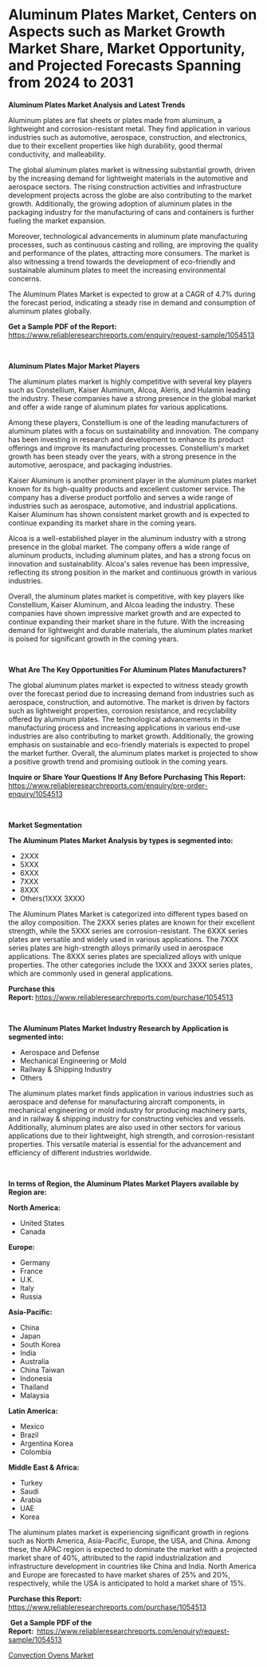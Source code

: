 <p><h1>Aluminum Plates Market, Centers on Aspects such as Market Growth Market Share, Market Opportunity, and Projected Forecasts Spanning from 2024 to 2031</h1></p><p><strong>Aluminum Plates Market Analysis and Latest Trends</strong></p>
<p><p>Aluminum plates are flat sheets or plates made from aluminum, a lightweight and corrosion-resistant metal. They find application in various industries such as automotive, aerospace, construction, and electronics, due to their excellent properties like high durability, good thermal conductivity, and malleability.</p><p>The global aluminum plates market is witnessing substantial growth, driven by the increasing demand for lightweight materials in the automotive and aerospace sectors. The rising construction activities and infrastructure development projects across the globe are also contributing to the market growth. Additionally, the growing adoption of aluminum plates in the packaging industry for the manufacturing of cans and containers is further fueling the market expansion.</p><p>Moreover, technological advancements in aluminum plate manufacturing processes, such as continuous casting and rolling, are improving the quality and performance of the plates, attracting more consumers. The market is also witnessing a trend towards the development of eco-friendly and sustainable aluminum plates to meet the increasing environmental concerns.</p><p>The Aluminum Plates Market is expected to grow at a CAGR of 4.7% during the forecast period, indicating a steady rise in demand and consumption of aluminum plates globally.</p></p>
<p><strong>Get a Sample PDF of the Report:&nbsp;</strong> <a href="https://www.reliableresearchreports.com/enquiry/request-sample/1054513">https://www.reliableresearchreports.com/enquiry/request-sample/1054513</a></p>
<p>&nbsp;</p>
<p><strong>Aluminum Plates Major Market Players</strong></p>
<p><p>The aluminum plates market is highly competitive with several key players such as Constellium, Kaiser Aluminum, Alcoa, Aleris, and Hulamin leading the industry. These companies have a strong presence in the global market and offer a wide range of aluminum plates for various applications.</p><p>Among these players, Constellium is one of the leading manufacturers of aluminum plates with a focus on sustainability and innovation. The company has been investing in research and development to enhance its product offerings and improve its manufacturing processes. Constellium's market growth has been steady over the years, with a strong presence in the automotive, aerospace, and packaging industries.</p><p>Kaiser Aluminum is another prominent player in the aluminum plates market known for its high-quality products and excellent customer service. The company has a diverse product portfolio and serves a wide range of industries such as aerospace, automotive, and industrial applications. Kaiser Aluminum has shown consistent market growth and is expected to continue expanding its market share in the coming years.</p><p>Alcoa is a well-established player in the aluminum industry with a strong presence in the global market. The company offers a wide range of aluminum products, including aluminum plates, and has a strong focus on innovation and sustainability. Alcoa's sales revenue has been impressive, reflecting its strong position in the market and continuous growth in various industries.</p><p>Overall, the aluminum plates market is competitive, with key players like Constellium, Kaiser Aluminum, and Alcoa leading the industry. These companies have shown impressive market growth and are expected to continue expanding their market share in the future. With the increasing demand for lightweight and durable materials, the aluminum plates market is poised for significant growth in the coming years.</p></p>
<p>&nbsp;</p>
<p><strong>What Are The Key Opportunities For Aluminum Plates Manufacturers?</strong></p>
<p><p>The global aluminum plates market is expected to witness steady growth over the forecast period due to increasing demand from industries such as aerospace, construction, and automotive. The market is driven by factors such as lightweight properties, corrosion resistance, and recyclability offered by aluminum plates. The technological advancements in the manufacturing process and increasing applications in various end-use industries are also contributing to market growth. Additionally, the growing emphasis on sustainable and eco-friendly materials is expected to propel the market further. Overall, the aluminum plates market is projected to show a positive growth trend and promising outlook in the coming years.</p></p>
<p><strong>Inquire or Share Your Questions If Any Before Purchasing This Report:</strong> <a href="https://www.reliableresearchreports.com/enquiry/pre-order-enquiry/1054513">https://www.reliableresearchreports.com/enquiry/pre-order-enquiry/1054513</a></p>
<p>&nbsp;</p>
<p><strong>Market Segmentation</strong></p>
<p><strong>The Aluminum Plates Market Analysis by types is segmented into:</strong></p>
<p><ul><li>2XXX</li><li>5XXX</li><li>6XXX</li><li>7XXX</li><li>8XXX</li><li>Others(1XXX 3XXX)</li></ul></p>
<p><p>The Aluminum Plates Market is categorized into different types based on the alloy composition. The 2XXX series plates are known for their excellent strength, while the 5XXX series are corrosion-resistant. The 6XXX series plates are versatile and widely used in various applications. The 7XXX series plates are high-strength alloys primarily used in aerospace applications. The 8XXX series plates are specialized alloys with unique properties. The other categories include the 1XXX and 3XXX series plates, which are commonly used in general applications.</p></p>
<p><strong>Purchase this Report:&nbsp;</strong><a href="https://www.reliableresearchreports.com/purchase/1054513">https://www.reliableresearchreports.com/purchase/1054513</a></p>
<p>&nbsp;</p>
<p><strong>The Aluminum Plates Market Industry Research by Application is segmented into:</strong></p>
<p><ul><li>Aerospace and Defense</li><li>Mechanical Engineering or Mold</li><li>Railway & Shipping Industry</li><li>Others</li></ul></p>
<p><p>The aluminum plates market finds application in various industries such as aerospace and defense for manufacturing aircraft components, in mechanical engineering or mold industry for producing machinery parts, and in railway & shipping industry for constructing vehicles and vessels. Additionally, aluminum plates are also used in other sectors for various applications due to their lightweight, high strength, and corrosion-resistant properties. This versatile material is essential for the advancement and efficiency of different industries worldwide.</p></p>
<p>&nbsp;</p>
<p><strong>In terms of Region, the Aluminum Plates Market Players available by Region are:</strong></p>
<p>
    <p> <strong> North America: </strong>
        <ul>
            <li>United States</li>
            <li>Canada</li>
        </ul>
        </p> 
    <p> <strong> Europe: </strong>
        <ul>
            <li>Germany</li>
            <li>France</li>
            <li>U.K.</li>
            <li>Italy</li>
            <li>Russia</li>
        </ul>
        </p> 
    <p> <strong> Asia-Pacific: </strong>
        <ul>
            <li>China</li>
            <li>Japan</li>
            <li>South Korea</li>
            <li>India</li>
            <li>Australia</li>
            <li>China Taiwan</li>
            <li>Indonesia</li>
            <li>Thailand</li>
            <li>Malaysia</li>
        </ul>
        </p> 
    <p> <strong> Latin America: </strong>
        <ul>
            <li>Mexico</li>
            <li>Brazil</li>
            <li>Argentina Korea</li>
            <li>Colombia</li>
        </ul>
        </p> 
    <p> <strong> Middle East & Africa: </strong>
        <ul>
            <li>Turkey</li>
            <li>Saudi</li>
            <li>Arabia</li>
            <li>UAE</li>
            <li>Korea</li>
        </ul>
    </p>
    </p>
<p><p>The aluminum plates market is experiencing significant growth in regions such as North America, Asia-Pacific, Europe, the USA, and China. Among these, the APAC region is expected to dominate the market with a projected market share of 40%, attributed to the rapid industrialization and infrastructure development in countries like China and India. North America and Europe are forecasted to have market shares of 25% and 20%, respectively, while the USA is anticipated to hold a market share of 15%.</p></p>
<p><strong>Purchase this Report: </strong><a href="https://www.reliableresearchreports.com/purchase/1054513">https://www.reliableresearchreports.com/purchase/1054513</a></p>
<p>&nbsp;<strong>Get a Sample PDF of the Report:&nbsp;&nbsp;</strong><a href="https://www.reliableresearchreports.com/enquiry/request-sample/1054513">https://www.reliableresearchreports.com/enquiry/request-sample/1054513</a></p>
<p><strong></strong></p>
<p><p><a href="https://gamy-alyssum-396.notion.site/Convection-Ovens-Market-Analysis-and-Market-Size-Global-Industry-Overview-Market-Segmentation-and--f22af574026949e69adc6a9e911f310f">Convection Ovens Market</a></p></p>